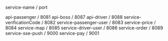 service-name / port

api-passenger / 8081
api-boss / 8087
api-driver / 8088
service-verificationCode / 8082
service-passenger-user / 8083
service-price / 8084
service-map / 8085
service-driver-user / 8086
service-order / 8089
service-sse-push / 9000
service-pay / 9001